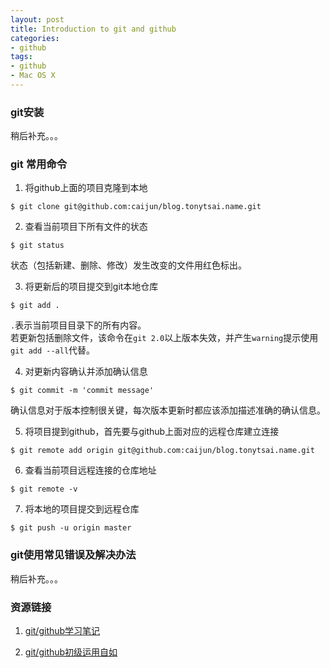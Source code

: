 ```yaml
---
layout: post
title: Introduction to git and github
categories:
- github
tags:
- github
- Mac OS X
---
```


### git安装
稍后补充。。。

### git 常用命令
1. 将github上面的项目克隆到本地

```{.bash}
$ git clone git@github.com:caijun/blog.tonytsai.name.git
```
2. 查看当前项目下所有文件的状态

```{.bash}
$ git status
```
状态（包括新建、删除、修改）发生改变的文件用红色标出。

3. 将更新后的项目提交到git本地仓库

```{.bash}
$ git add .
```
`.`表示当前项目目录下的所有内容。    
若更新包括删除文件，该命令在`git 2.0`以上版本失效，并产生`warning`提示使用`git add --all`代替。

4. 对更新内容确认并添加确认信息

```{.bash}
$ git commit -m 'commit message'
```
确认信息对于版本控制很关键，每次版本更新时都应该添加描述准确的确认信息。

5. 将项目提到github，首先要与github上面对应的远程仓库建立连接

```{.bash}
$ git remote add origin git@github.com:caijun/blog.tonytsai.name.git
```

6. 查看当前项目远程连接的仓库地址

```{.bash}
$ git remote -v
```

7. 将本地的项目提交到远程仓库

```{.bash}
$ git push -u origin master
```

### git使用常见错误及解决办法
稍后补充。。。

### 资源链接
1. [git/github学习笔记](http://www.cnblogs.com/fnng/archive/2011/08/25/2153807.html)

2. [git/github初级运用自如](http://www.cnblogs.com/fnng/archive/2012/01/07/2315685.html)

